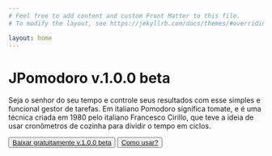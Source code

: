 ```yaml
---
# Feel free to add content and custom Front Matter to this file.
# To modify the layout, see https://jekyllrb.com/docs/themes/#overriding-theme-defaults

layout: home
---
```


<div class="container text-center">
                    <h1 class="display-1">JPomodoro v.1.0.0 beta</h1>
                    <p class="lead"> Seja o senhor do seu tempo e controle seus resultados com esse simples e funcional gestor de tarefas.
                    Em italiano Pomodoro significa tomate, e é uma técnica criada em 1980 pelo italiano Francesco Cirillo, que teve a ideia de usar cronômetros de cozinha para dividir o tempo em ciclos.</p>
                    <button type="button" class="btn btn-primary"><a href="https://github.com/JamersonWalderson/jpomodoro/raw/master/dist/JPomodoro.jar">Baixar gratuitamente v.1.0.0 beta</a></button>
                    <button type="button" class="btn btn-secondary"><a href="{{ '/_posts/2019-08-29-como-usar.md' | relative_url }}">Como usar?</a></button>
            </div>